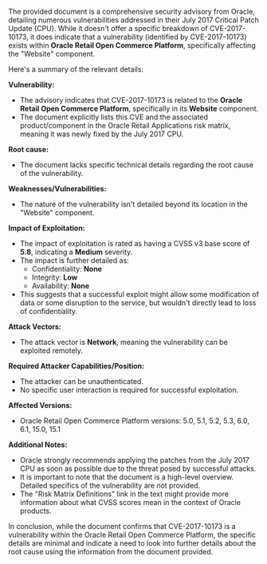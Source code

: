 The provided document is a comprehensive security advisory from Oracle, detailing numerous vulnerabilities addressed in their July 2017 Critical Patch Update (CPU). While it doesn't offer a specific breakdown of CVE-2017-10173, it does indicate that a vulnerability (identified by CVE-2017-10173) exists within **Oracle Retail Open Commerce Platform**, specifically affecting the "Website" component.

Here's a summary of the relevant details:

**Vulnerability:**
  -   The advisory indicates that CVE-2017-10173 is related to the **Oracle Retail Open Commerce Platform**, specifically in its **Website** component.
  -   The document explicitly lists this CVE and the associated product/component in the Oracle Retail Applications risk matrix, meaning it was newly fixed by the July 2017 CPU.

**Root cause:**
  -  The document lacks specific technical details regarding the root cause of the vulnerability.

**Weaknesses/Vulnerabilities:**
  -   The nature of the vulnerability isn't detailed beyond its location in the "Website" component.

**Impact of Exploitation:**
  -   The impact of exploitation is rated as having a CVSS v3 base score of **5.8**, indicating a **Medium** severity.
  -   The impact is further detailed as:
        *   Confidentiality: **None**
        *   Integrity: **Low**
        *   Availability: **None**
  - This suggests that a successful exploit might allow some modification of data or some disruption to the service, but wouldn't directly lead to loss of confidentiality.

**Attack Vectors:**
  -   The attack vector is **Network**, meaning the vulnerability can be exploited remotely.

**Required Attacker Capabilities/Position:**
  -   The attacker can be unauthenticated.
  -   No specific user interaction is required for successful exploitation.

**Affected Versions:**
 - Oracle Retail Open Commerce Platform versions: 5.0, 5.1, 5.2, 5.3, 6.0, 6.1, 15.0, 15.1

**Additional Notes:**
  -   Oracle strongly recommends applying the patches from the July 2017 CPU as soon as possible due to the threat posed by successful attacks.
  -   It is important to note that the document is a high-level overview. Detailed specifics of the vulnerability are not provided.
  - The "Risk Matrix Definitions" link in the text might provide more information about what CVSS scores mean in the context of Oracle products.

In conclusion, while the document confirms that CVE-2017-10173 is a vulnerability within the Oracle Retail Open Commerce Platform, the specific details are minimal and indicate a need to look into further details about the root cause using the information from the document provided.